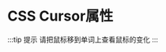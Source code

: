 # CSS Cursor属性

:::tip 提示
请把鼠标移到单词上查看鼠标的变化
:::

<template>
    <div class="grid">
        <div
            class="grid-item"
            v-for="item in cursors"
            :key="item.value"
            :style="{cursor: item.value}"
            :title="item.title"
        >
            {{ item.name }}
        </div>
        <div
            class="grid-item"
            :style="`cursor: url('${ $withBase('/image/cursor.png') }'), pointer;`"
            title="需被使用的自定义光标的URL;注释：请在此列表的末端始终定义一种普通的光标，以防没有由URL 定义的可用光标。"
        >
            自定义
        </div>
    </div>
</template>

<script>
    export default {
        data() {
            return {
                cursors: [
                    {
                        name: "auto",
                        value: "auto",
                        title:
                            "浏览器根据当前内容决定指针样式;例如当是内容是文字时使用text样式"
                    },
                    {
                        name: "default",
                        value: "default",
                        title: "默认指针，通常是箭头。"
                    },
                    { name: "none", value: "none", title: "无指针被渲染" },

                    {
                        name: "context-menu",
                        value: "context-menu",
                        title:
                            "指针下有可用内容目录。只有windows中的IE 10有效。"
                    },
                    {
                        name: "help",
                        value: "help",
                        title:
                            "此光标指示可用的帮助（通常是一个问号或一个气球）。"
                    },
                    {
                        name: "pointer",
                        value: "pointer",
                        title: "光标呈现为指示链接的指针（一只手）"
                    },
                    {
                        name: "progress",
                        value: "progress",
                        title: "程序后台繁忙，用户仍可交互 (与wait不同)."
                    },
                    {
                        name: "wait",
                        value: "wait",
                        title: "此光标指示程序正忙（通常是一只表或沙漏）。"
                    },

                    {
                        name: "cell",
                        value: "cell",
                        title: "指示单元格可被选中"
                    },
                    {
                        name: "crosshair",
                        value: "crosshair",
                        title: "光标呈现为十字线。"
                    },
                    { name: "text", value: "text", title: "指示文字可被选中" },
                    {
                        name: "vertical-text",
                        value: "vertical-text",
                        title: "指示垂直文字可被选中"
                    },

                    {
                        name: "alias",
                        value: "alias",
                        title: "复制或快捷方式将要被创建"
                    },
                    { name: "copy", value: "copy", title: "指示可复制" },
                    {
                        name: "move",
                        value: "move",
                        title: "被悬浮的物体可被移动"
                    },
                    {
                        name: "no-drop",
                        value: "no-drop",
                        title: "当前位置不能扔下"
                    },
                    {
                        name: "not-allowed",
                        value: "not-allowed",
                        title: "不能执行"
                    },
                    {
                        name: "grab",
                        value: "grab",
                        title:
                            "可抓取;译者注:grab和grabbing在比较后期才被支持，见浏览器兼容表"
                    },
                    { name: "grabbing", value: "grabbing", title: "抓取中" },

                    {
                        name: "all-scroll",
                        value: "all-scroll",
                        title: "元素可任意方向滚动 （平移）"
                    },
                    {
                        name: "row-resize",
                        value: "row-resize",
                        title:
                            "元素可被重设宽度。通常被渲染为中间有一条横线分割的上下两个箭头"
                    },
                    {
                        name: "col-resize",
                        value: "col-resize",
                        title:
                            "元素可被重设宽度。通常被渲染为中间有一条竖线分割的左右两个箭头"
                    },
                    {
                        name: "n-resize",
                        value: "n-resize",
                        title: "此光标指示矩形框的边缘可被向上（北）移动。"
                    },
                    {
                        name: "e-resize",
                        value: "e-resize",
                        title: "此光标指示矩形框的边缘可被向右（东）移动。"
                    },
                    {
                        name: "s-resize",
                        value: "s-resize",
                        title: "此光标指示矩形框的边缘可被向下移动（北/西）。"
                    },
                    {
                        name: "w-resize",
                        value: "w-resize",
                        title: "此光标指示矩形框的边缘可被向左移动（西）。"
                    },
                    {
                        name: "ne-resize",
                        value: "ne-resize",
                        title:
                            "此光标指示矩形框的边缘可被向上及向右移动（北/东）。"
                    },
                    {
                        name: "nw-resize",
                        value: "nw-resize",
                        title:
                            "此光标指示矩形框的边缘可被向上及向左移动（北/西）。"
                    },
                    {
                        name: "se-resize",
                        value: "se-resize",
                        title:
                            "此光标指示矩形框的边缘可被向下及向右移动（南/东）。"
                    },
                    {
                        name: "sw-resize",
                        value: "sw-resize",
                        title:
                            "此光标指示矩形框的边缘可被向下及向左移动（南/西）。"
                    },
                    {
                        name: "ew-resize",
                        value: "ew-resize",
                        title: "指示双向重新设置大小"
                    },
                    {
                        name: "ns-resize",
                        value: "ns-resize",
                        title: "指示双向重新设置大小"
                    },
                    {
                        name: "nesw-resize",
                        value: "nesw-resize",
                        title: "指示双向重新设置大小"
                    },
                    {
                        name: "nwse-resize",
                        value: "nwse-resize",
                        title: "指示双向重新设置大小"
                    },

                    {
                        name: "zoom-in",
                        value: "zoom-in",
                        title: "指示可被放大"
                    },
                    {
                        name: "zoom-out",
                        value: "zoom-out",
                        title: "指示可被缩小"
                    }

                    // { name: "自定义", value: "url('assets/image/cursor.png'), pointer",title: "需被使用的自定义光标的URL;注释：请在此列表的末端始终定义一种普通的光标，以防没有由URL 定义的可用光标。"},
                ]
            };
        },
        mounted() {}
    };
</script>

<style scoped>
    .grid {
        display: grid;
        grid-template-columns: repeat(5, 100px);
        grid-template-rows: repeat(7, 100px);
        justify-content: start;
        align-items: center;
        grid-auto-flow: row;
        grid-gap: 30px 40px;
    }
    .grid-item {
        height: 100px;
        display: inline-grid;
        text-align: center;
        align-items: center;
        font-size: 1.2em;
        border: 1px solid #fff;
        box-sizing: border-box;
        border-radius: 4px;
        border: 1px solid #eaeaea;
    }
</style>
